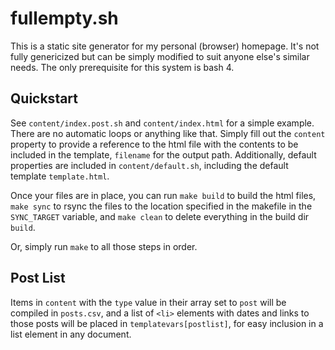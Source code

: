 # fullempty.sh

This is a static site generator for my personal (browser) homepage.
It's not fully genericized but can be simply modified to suit anyone else's similar
needs. The only prerequisite for this system is bash 4.

## Quickstart

See `content/index.post.sh` and `content/index.html` for a simple example. There are no
automatic loops or anything like that. Simply fill out the `content` property to provide
a reference to the html file with the contents to be included in the template, `filename`
for the output path. Additionally, default properties are included in `content/default.sh`,
including the default template `template.html`.

Once your files are in place, you can run `make build` to build the html files, `make sync`
to rsync the files to the location specified in the makefile in the `SYNC_TARGET` variable,
and `make clean` to delete everything in the build dir `build`.

Or, simply run `make` to all those steps in order.

## Post List

Items in `content` with the `type` value in their array set to `post` will be compiled in
`posts.csv`, and a list of `<li>` elements with dates and links to those posts will be
placed in `templatevars[postlist]`, for easy inclusion in a list element in any document.
